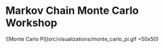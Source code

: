# Markov Chain Monte Carlo Workshop

![Monte Carlo Pi](src/visualizations/monte_carlo_pi.gif =50x50)